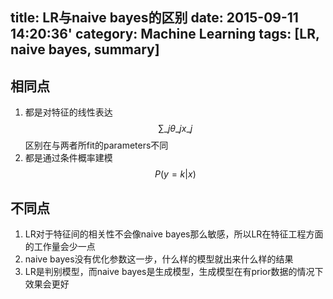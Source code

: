 title: LR与naive bayes的区别
date: 2015-09-11 14:20:36'
category: Machine Learning
tags: [LR, naive bayes, summary]
---
## 相同点
1. 都是对特征的线性表达
$$\sum\_j \theta\_j x\_j$$
区别在与两者所fit的parameters不同
2. 都是通过条件概率建模
$$P(y=k|x)$$

## 不同点
1. LR对于特征间的相关性不会像naive bayes那么敏感，所以LR在特征工程方面的工作量会少一点
2. naive bayes没有优化参数这一步，什么样的模型就出来什么样的结果
3. LR是判别模型，而naive bayes是生成模型，生成模型在有prior数据的情况下效果会更好

